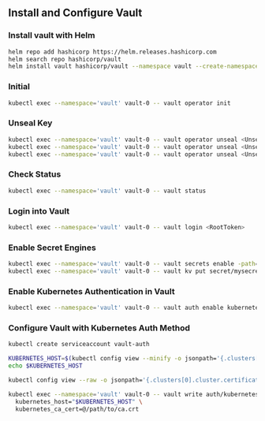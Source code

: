 ## Install and Configure Vault

### Install vault with Helm

```bash
helm repo add hashicorp https://helm.releases.hashicorp.com
helm search repo hashicorp/vault
helm install vault hashicorp/vault --namespace vault --create-namespace
```

### Initial

```bash
kubectl exec --namespace='vault' vault-0 -- vault operator init
```

### Unseal Key
```bash
kubectl exec --namespace='vault' vault-0 -- vault operator unseal <UnsealKey1>
kubectl exec --namespace='vault' vault-0 -- vault operator unseal <UnsealKey2>
kubectl exec --namespace='vault' vault-0 -- vault operator unseal <UnsealKey3>

```

### Check Status

```bash
kubectl exec --namespace='vault' vault-0 -- vault status
```

### Login into Vault

```bash
kubectl exec --namespace='vault' vault-0 -- vault login <RootToken>
```

### Enable Secret Engines

```bash
kubectl exec --namespace='vault' vault-0 -- vault secrets enable -path=secret kv-v2
kubectl exec --namespace='vault' vault-0 -- vault kv put secret/mysecret value="my-secret"
```

###  Enable Kubernetes Authentication in Vault

```bash
kubectl exec --namespace='vault' vault-0 -- vault auth enable kubernetes
```

### Configure Vault with Kubernetes Auth Method

```bash
kubectl create serviceaccount vault-auth

KUBERNETES_HOST=$(kubectl config view --minify -o jsonpath='{.clusters[0].cluster.server}')
echo $KUBERNETES_HOST

kubectl config view --raw -o jsonpath='{.clusters[0].cluster.certificate-authority-data}' | base64 --decode > ca.crt
```

```bash
kubectl exec --namespace='vault' vault-0 -- vault write auth/kubernetes/config \
  kubernetes_host="$KUBERNETES_HOST" \
  kubernetes_ca_cert=@/path/to/ca.crt
```